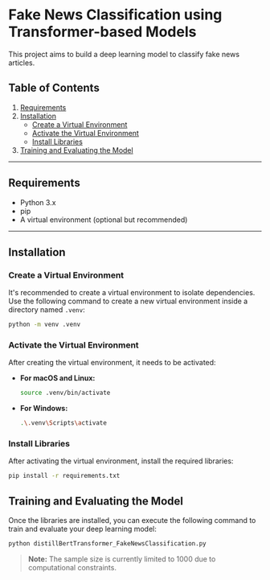 # Fake News Classification using Transformer-based Models

This project aims to build a deep learning model to classify fake news articles. 

## Table of Contents

1. [Requirements](#requirements)
2. [Installation](#installation)
   - [Create a Virtual Environment](#create-a-virtual-environment)
   - [Activate the Virtual Environment](#activate-the-virtual-environment)
   - [Install Libraries](#install-libraries)
3. [Training and Evaluating the Model](#training-and-evaluating-the-model)

---

## Requirements

- Python 3.x
- pip
- A virtual environment (optional but recommended)

---

## Installation

### Create a Virtual Environment

It's recommended to create a virtual environment to isolate dependencies. Use the following command to create a new virtual environment inside a directory named `.venv`:

```bash
python -m venv .venv
```

### Activate the Virtual Environment

After creating the virtual environment, it needs to be activated:

- **For macOS and Linux:**

    ```bash
    source .venv/bin/activate
    ```

- **For Windows:**

    ```bash
    .\.venv\Scripts\activate
    ```

### Install Libraries

After activating the virtual environment, install the required libraries:

```bash
pip install -r requirements.txt
```

## Training and Evaluating the Model

Once the libraries are installed, you can execute the following command to train and evaluate your deep learning model:

```bash
python distillBertTransformer_FakeNewsClassification.py
```

> **Note:** The sample size is currently limited to 1000 due to computational constraints.
